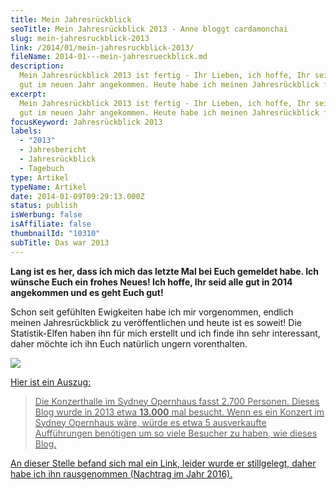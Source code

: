 ```yaml
---
title: Mein Jahresrückblick
seoTitle: Mein Jahresrückblick 2013 - Anne bloggt cardamonchai
slug: mein-jahresruckblick-2013
link: /2014/01/mein-jahresruckblick-2013/
fileName: 2014-01---mein-jahresrueckblick.md
description:
  Mein Jahresrückblick 2013 ist fertig - Ihr Lieben, ich hoffe, Ihr seid alle
  gut im neuen Jahr angekommen. Heute habe ich meinen Jahresrückblick für Euch.
excerpt:
  Mein Jahresrückblick 2013 ist fertig - Ihr Lieben, ich hoffe, Ihr seid alle
  gut im neuen Jahr angekommen. Heute habe ich meinen Jahresrückblick für Euch.
focusKeyword: Jahresrückblick 2013
labels:
  - "2013"
  - Jahresbericht
  - Jahresrückblick
  - Tagebuch
type: Artikel
typeName: Artikel
date: 2014-01-09T09:29:13.000Z
status: publish
isWerbung: false
isAffiliate: false
thumbnailId: "10310"
subTitle: Das war 2013
---
```


<strong>Lang ist es her, dass ich mich das letzte Mal bei Euch gemeldet habe.
Ich wünsche Euch ein frohes Neues! Ich hoffe, Ihr seid alle gut in 2014
angekommen und es geht Euch gut! </strong>

Schon seit gefühlten Ewigkeiten habe ich mir vorgenommen, endlich meinen
Jahresrückblick zu veröffentlichen und heute ist es soweit! Die Statistik-Elfen
haben ihn für mich erstellt und ich finde ihn sehr interessant, daher möchte ich
ihn Euch natürlich ungern vorenthalten.

![](http://www.wordpress.com/wp-content/mu-plugins/annual-reports/img/2012-emailteaser.png)

<a href="//2013/annual-report/">

Hier ist ein Auszug:

<blockquote>Die Konzerthalle im Sydney Opernhaus fasst 2.700 Personen. Dieses Blog wurde in 2013 etwa <strong>13.000</strong> mal besucht. Wenn es ein Konzert im Sydney Opernhaus wäre, würde es etwa 5 ausverkaufte Aufführungen benötigen um so viele Besucher zu haben, wie dieses Blog.</blockquote>

An dieser Stelle befand sich mal ein Link, leider wurde er stillgelegt, daher
habe ich ihn rausgenommen (Nachtrag im Jahr 2016).
